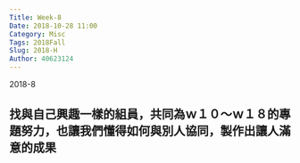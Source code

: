 ```yaml
---
Title: Week-8
Date: 2018-10-28 11:00
Category: Misc
Tags: 2018Fall
Slug: 2018-H
Author: 40623124
---
```


2018-8

<!-- PELICAN_END_SUMMARY -->

找與自己興趣一樣的組員，共同為ｗ１０～ｗ１８的專題努力，也讓我們懂得如何與別人協同，製作出讓人滿意的成果
----




